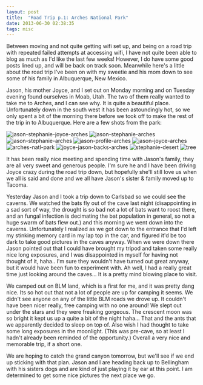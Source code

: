 ```yaml
---
layout: post
title:  "Road Trip p.1: Arches National Park"
date: 2013-06-30 02:38:35
tags: misc
---
```

Between moving and not quite getting wifi set up, and being on a road trip with repeated failed attempts at accessing wifi, I have not quite been able to blog as much as I'd like the last few weeks! However, I do have some good posts lined up, and will be back on track soon. Meanwhile here's a little about the road trip I've been on with my sweetie and his mom down to see some of his family in Albuquerque, New Mexico.

Jason, his mother Joyce, and I set out on Monday morning and on Tuesday evening found ourselves in Moab, Utah. The two of them really wanted to take me to Arches, and I can see why. It is quite a beautiful place. Unfortunately down in the south west it has been astoundingly hot, so we only spent a bit of the morning there before we took off to make the rest of the trip in to Albuquerque. Here are a few shots from the park:

![jason-stephanie-joyce-arches](/uploads/2013/06/jason-stephanie-joyce-arches.jpg)
![jason-stephanie-arches](/uploads/2013/06/jason-stephanie-arches1.jpg)
![jason-stephanie-arches](/uploads/2013/06/jason-stephanie-arches.jpg)
![jason-profile-arches](/uploads/2013/06/jason-profile-arches.jpg)
![jason-joyce-arches](/uploads/2013/06/jason-joyce-arches.jpg)
![arches-natl-park](/uploads/2013/06/arches-natl-park.jpg)
![joyce-jason-backs-arches](/uploads/2013/06/joyce-jason-backs-arches.jpg)
![stephanie-desert](/uploads/2013/06/stephanie-desert.jpg)
![tree](/uploads/2013/06/tree.jpg)

It has been really nice meeting and spending time with Jason's family, they are all very sweet and generous people. I'm sure he and I have been driving Joyce crazy during the road trip down, but hopefully she'll still love us when we all is said and done and we all have Jason's sister & family moved up to Tacoma.

Yesterday Jason and I took a trip down to Carlsbad so we could see the caverns. We watched the bats fly out of the cave last night (disappointing in a sad sort of way, the drought is so bad not a lot of bats want to roost there, and an fungal infection is decimating the bat population in general, so not a huge swarm of bats flew out.) and this morning we went down into the caverns. Unfortunately I realized as we got down to the entrance that I'd left my stinking memory card in my lap top in the car, and figured it'd be too dark to take good pictures in the caves anyway. When we were down there Jason pointed out that I could have brought my tripod and taken some really nice long exposures, and I was disappointed in myself for having not thought of it, haha.. I'm sure they wouldn't have turned out great anyway, but it would have been fun to experiment with. Ah well, I had a really great time just looking around the caves... It is a pretty mind blowing place to visit.

We camped out on BLM land, which is a first for me, and it was pretty dang nice. Its so hot out that not a lot of people are up for camping it seems. We didn't see anyone on any of the little BLM roads we drove up. It couldn't have been nicer really, free camping with no one around! We slept out under the stars and they were freaking gorgeous. The crescent moon was so bright it kept us up a quite a bit of the night haha... That and the ants that we apparently decided to sleep on top of. Also wish I had thought to take some long exposures in the moonlight. (This was pre-cave, so at least I hadn't already been reminded of the opportunity.) Overall a very nice and memorable trip, if a short one.

We are hoping to catch the grand canyon tomorrow, but we'll see if we end up sticking with that plan. Jason and I are heading back up to Bellingham with his sisters dogs and are kind of just playing it by ear at this point. I am determined to get some nice pictures the next place we go.
